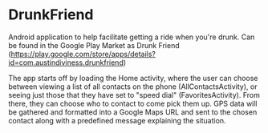 DrunkFriend
===========

Android application to help facilitate getting a ride when you're drunk. Can be found in the Google Play Market as Drunk Friend (https://play.google.com/store/apps/details?id=com.austindiviness.drunkfriend)

The app starts off by loading the Home activity, where the user can choose between viewing a list of all contacts on the phone (AllContactsActivity), or seeing just those that they have set to "speed dial" (FavoritesActivity). From there, they can choose who to contact to come pick them up. GPS data will be gathered and formatted into a Google Maps URL and sent to the chosen contact along with a predefined message explaining the situation.
